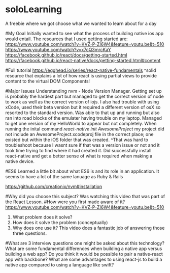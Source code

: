 # soloLearning
A freebie where we got choose what we wanted to learn about for a day 

#My Goal
Initially wanted to see what the process of building native ios app would entail. The resources that I used getting started are:
https://www.youtube.com/watch?v=KVZ-P-ZI6W4&feature=youtu.be&t=510
https://www.youtube.com/watch?v=x7cQ3mrcKaY
https://facebook.github.io/react/docs/getting-started.html
https://facebook.github.io/react-native/docs/getting-started.html#content

#Full tutorial 
https://egghead.io/series/react-native-fundamentals
^solid resource that explains a lot of how react is using partial views to provide content to the virtual DOM Components!

#Major Issues
Understanding nvm - Node Version Manager. Getting set up is probably the hardest part but managed to get the correct version of node to work as well as the correct version of iojs.
I also had trouble with using xCode, used their beta version but it required a different version of osX so resorted to the standard version. Was able to that up and running but also ran into road blocks of the emulater having trouble on my laptop.
Managed to get one version of my HelloWorld to appear but not completely. 
When running the inital command *react-native init AwesomeProject* my project did not include an AwesomeProject.xcodeproj file in the correct place; one existed but within the iOS folder that was created. 
^That was hard to troubleshoot because I wasnt sure if that was a version issue or not and it took time trying to find where it had created it.
Did successfully install react-native and get a better sense of what is required when making a native device. 

#ES6
Learned a little bit about what ES6 is and its role in an application. It seems to have a lot of the same lanuage as Ruby & Rails

https://github.com/creationix/nvm#installation

#Why did you choose this subject?
Was watching this video that was part of the React Lesson.
#How were you first made aware of it?
https://www.youtube.com/watch?v=KVZ-P-ZI6W4&feature=youtu.be&t=510

1) What problem does it solve?
2) How does it solve the problem (conceptually)
3) Why does one use it?
This video does a fantastic job of answering those three questions.

#What are 3 interview questions one might be asked about this technology?
What are some fundamental differences when building a native app versus building a web app?
Do you think it would be possible to pair a native-react app with backbone?
What are some advantages to using react-js to build a native app compared to using a language like swift?


